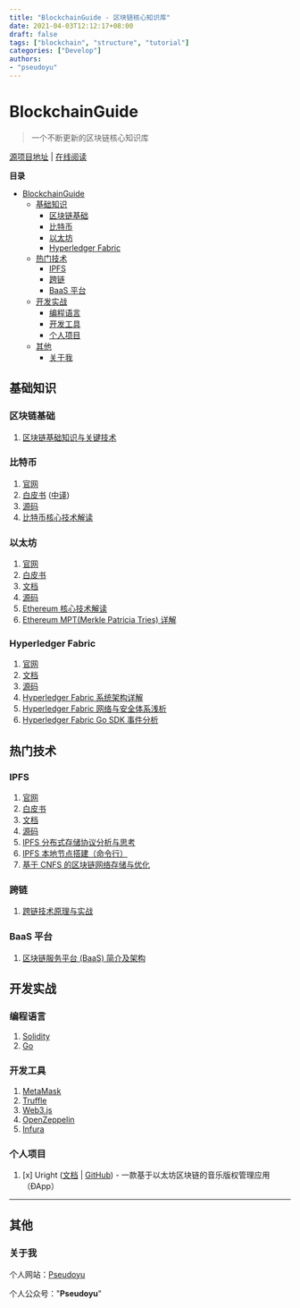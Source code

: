 ```yaml
---
title: "BlockchainGuide - 区块链核心知识库"
date: 2021-04-03T12:12:17+08:00
draft: false
tags: ["blockchain", "structure", "tutorial"]
categories: ["Develop"]
authors:
- "pseudoyu"
---
```


# BlockchainGuide

> 一个不断更新的区块链核心知识库

[源项目地址](https://github.com/pseudoyu/blockchain-guide) | [在线阅读](https://guide.pseudoyu.com)

**目录**

<!-- @import "[TOC]" {cmd="toc" depthFrom=1 depthTo=6 orderedList=false} -->

<!-- code_chunk_output -->

- [BlockchainGuide](#blockchainguide)
  - [基础知识](#基础知识)
    - [区块链基础](#区块链基础)
    - [比特币](#比特币)
    - [以太坊](#以太坊)
    - [Hyperledger Fabric](#hyperledger-fabric)
  - [热门技术](#热门技术)
    - [IPFS](#ipfs)
    - [跨链](#跨链)
    - [BaaS 平台](#baas-平台)
  - [开发实战](#开发实战)
    - [编程语言](#编程语言)
    - [开发工具](#开发工具)
    - [个人项目](#个人项目)
  - [其他](#其他)
    - [关于我](#关于我)

<!-- /code_chunk_output -->

## 基础知识

### 区块链基础

1. [区块链基础知识与关键技术](https://www.pseudoyu.com/zh/2021/02/12/blockchain_basic/)

### 比特币

1. [官网](https://bitcoin.org/en/)
2. [白皮书](https://bitcoin.org/bitcoin.pdf) ([中译](https://bitcoin.org/files/bitcoin-paper/bitcoin_zh_cn.pdf))
3. [源码](https://github.com/bitcoin/bitcoin)
4. [比特币核心技术解读](https://www.pseudoyu.com/zh/2021/02/17/blockchain_bitcoin_basic/)

### 以太坊

1. [官网](https://ethereum.org/en/)
2. [白皮书](https://ethereum.org/en/whitepaper/)
3. [文档](https://ethereum.org/en/developers/docs/)
4. [源码](https://github.com/ethereum/go-ethereum)
5. [Ethereum 核心技术解读](https://www.pseudoyu.com/zh/2021/02/20/blockchain_ethereum_basic/)
6. [Ethereum MPT(Merkle Patricia Tries) 详解](https://www.pseudoyu.com/zh/2021/08/16/blockchain_ethereum_mpt/)

### Hyperledger Fabric

1. [官网](https://www.hyperledger.org/use/fabric)
2. [文档](https://hyperledger-fabric.readthedocs.io/en/release-2.2/)
3. [源码](https://github.com/hyperledger/fabric#releases)
4. [Hyperledger Fabric 系统架构详解](https://www.pseudoyu.com/zh/2021/03/20/blockchain_hyperledger_fabric_structure/)
5. [Hyperledger Fabric 网络与安全体系浅析](https://www.pseudoyu.com/zh/2021/03/23/blockchain_hyperledger_fabric_network/)
6. [Hyperledger Fabric Go SDK 事件分析](https://www.pseudoyu.com/zh/2021/09/01/blockchain_hyperledger_fabric_gosdk_event/)

## 热门技术

### IPFS

1. [官网](https://ipfs.io)
2. [白皮书](https://ipfs.io/ipfs/QmR7GSQM93Cx5eAg6a6yRzNde1FQv7uL6X1o4k7zrJa3LX/ipfs.draft3.pdf)
3. [文档](https://docs.ipfs.io)
4. [源码](https://github.com/ipfs/ipfs)
5. [IPFS 分布式存储协议分析与思考](https://www.pseudoyu.com/zh/2021/03/25/blockchain_ipfs_structure/)
6. [IPFS 本地节点搭建（命令行）](https://www.pseudoyu.com/zh/2021/03/27/blockchain_ipfs_practice/)
7. [基于 CNFS 的区块链网络存储与优化](https://www.pseudoyu.com/zh/2021/06/22/blockchain_paper_cnfs/)

### 跨链

1. [跨链技术原理与实战](https://www.pseudoyu.com/zh/2021/09/06/blockchain_crosschain/)

### BaaS 平台

1. [区块链服务平台 (BaaS) 简介及架构](https://www.pseudoyu.com/zh/2021/09/07/blockchain_baas_platform/)

## 开发实战

### 编程语言

1. [Solidity](https://docs.soliditylang.org/en/v0.8.4/)
2. [Go](https://golang.org)

### 开发工具

1. [MetaMask](https://metamask.io/)
2. [Truffle](https://www.trufflesuite.com)
3. [Web3.js](https://web3js.readthedocs.io/en/v1.3.4/)
4. [OpenZeppelin](https://openzeppelin.com)
5. [Infura](https://infura.io)

### 个人项目

1. [x] Uright ([文档](https://www.pseudoyu.com/zh/2021/05/10/uright_case_study/) | [GitHub](https://github.com/pseudoyu/uright)) - 一款基于以太坊区块链的音乐版权管理应用（ÐApp）

---

## 其他

### 关于我

个人网站：[Pseudoyu](https://www.pseudoyu.com)

个人公众号："**Pseudoyu**"
